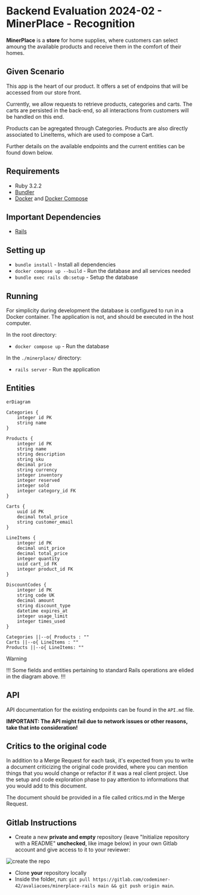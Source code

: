# Backend Evaluation 2024-02 - MinerPlace - Recognition

**MinerPlace** is a **store** for home supplies, where customers can select amoung the available products and receive them in the comfort of their homes.

## Given Scenario

This app is the heart of our product. It offers a set of endpoins that will be accessed from our store front.

Currently, we allow requests to retrieve products, categories and carts. The carts are persisted in the back-end, so all interactions from customers will be handled on this end.

Products can be agregated through Categories. Products are also directly associated to LineItems, which are used to compose a Cart.

Further details on the available endpoints and the current entities can be found down below.

## Requirements

- Ruby 3.2.2
- [Bundler](https://bundler.io/)
- [Docker](https://docs.docker.com/get-docker/) and [Docker Compose](https://docs.docker.com/compose/install/)

## Important Dependencies

- [Rails](https://github.com/rails/rails/)

## Setting up

- `bundle install` - Install all dependencies
- `docker compose up --build` - Run the database and all services needed
- `bundle exec rails db:setup` - Setup the database

## Running

For simplicity during development the database is configured to run in a Docker container. The application is not, and should be executed in the host computer.

In the root directory:

- `docker compose up` - Run the database

In the `./minerplace/` directory:

- `rails server` - Run the application

## Entities

```mermaid
erDiagram

Categories {
    integer id PK
    string name
}

Products {
    integer id PK
    string name
    string description
    string sku
    decimal price
    string currency
    integer inventory
    integer reserved
    integer sold
    integer category_id FK
}

Carts {
    uuid id PK
    decimal total_price
    string customer_email
}

LineItems {
    integer id PK
    decimal unit_price
    decimal total_price
    integer quantity
    uuid cart_id FK
    integer product_id FK
}

DiscountCodes {
    integer id PK
    string code UK
    decimal amount
    string discount_type
    datetime expires_at
    integer usage_limit
    integer times_used
}

Categories ||--o{ Products : ""
Carts ||--o{ LineItems : ""
Products ||--o{ LineItems: ""

```

> [!WARNING]
> !!! Some fields and entities pertaining to standard Rails operations are elided in the diagram above. !!!

## API

API documentation for the existing endpoints can be found in the `API.md` file.

**IMPORTANT: The API might fail due to network issues or other reasons, take that into consideration!**

## Critics to the original code

In addition to a Merge Request for each task, it's expected from you to write a document criticizing the original code provided, where you can mention things that you would change or refactor if it was a real client project. Use the setup and code exploration phase to pay attention to informations that you would add to this document.

The document should be provided in a file called critics.md in the Merge Request.

## Gitlab Instructions

- Create a new **private and empty** repository (leave "Initialize repository with a README" **unchecked**, like image below) in your own Gitlab account and give access to it to your reviewer:

![create the repo](https://user-images.githubusercontent.com/4325587/173120718-16547fae-b507-496d-939b-7cf9a7950640.jpg)

- Clone **your** repository locally
- Inside the folder, run: `git pull https://gitlab.com/codeminer-42/avaliacoes/minerplace-rails main && git push origin main`.
